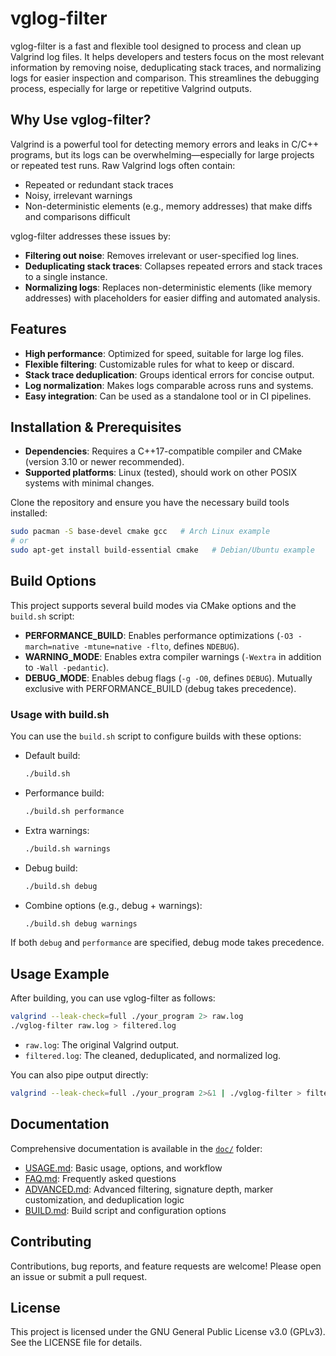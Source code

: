 # vglog-filter

vglog-filter is a fast and flexible tool designed to process and clean up Valgrind log files. It helps developers and testers focus on the most relevant information by removing noise, deduplicating stack traces, and normalizing logs for easier inspection and comparison. This streamlines the debugging process, especially for large or repetitive Valgrind outputs.

## Why Use vglog-filter?

Valgrind is a powerful tool for detecting memory errors and leaks in C/C++ programs, but its logs can be overwhelming—especially for large projects or repeated test runs. Raw Valgrind logs often contain:
- Repeated or redundant stack traces
- Noisy, irrelevant warnings
- Non-deterministic elements (e.g., memory addresses) that make diffs and comparisons difficult

vglog-filter addresses these issues by:
- **Filtering out noise**: Removes irrelevant or user-specified log lines.
- **Deduplicating stack traces**: Collapses repeated errors and stack traces to a single instance.
- **Normalizing logs**: Replaces non-deterministic elements (like memory addresses) with placeholders for easier diffing and automated analysis.

## Features

- **High performance**: Optimized for speed, suitable for large log files.
- **Flexible filtering**: Customizable rules for what to keep or discard.
- **Stack trace deduplication**: Groups identical errors for concise output.
- **Log normalization**: Makes logs comparable across runs and systems.
- **Easy integration**: Can be used as a standalone tool or in CI pipelines.

## Installation & Prerequisites

- **Dependencies**: Requires a C++17-compatible compiler and CMake (version 3.10 or newer recommended).
- **Supported platforms**: Linux (tested), should work on other POSIX systems with minimal changes.

Clone the repository and ensure you have the necessary build tools installed:
```sh
sudo pacman -S base-devel cmake gcc   # Arch Linux example
# or
sudo apt-get install build-essential cmake   # Debian/Ubuntu example
```

## Build Options

This project supports several build modes via CMake options and the `build.sh` script:

- **PERFORMANCE_BUILD**: Enables performance optimizations (`-O3 -march=native -mtune=native -flto`, defines `NDEBUG`).
- **WARNING_MODE**: Enables extra compiler warnings (`-Wextra` in addition to `-Wall -pedantic`).
- **DEBUG_MODE**: Enables debug flags (`-g -O0`, defines `DEBUG`). Mutually exclusive with PERFORMANCE_BUILD (debug takes precedence).

### Usage with build.sh

You can use the `build.sh` script to configure builds with these options:

- Default build:
  ```sh
  ./build.sh
  ```
- Performance build:
  ```sh
  ./build.sh performance
  ```
- Extra warnings:
  ```sh
  ./build.sh warnings
  ```
- Debug build:
  ```sh
  ./build.sh debug
  ```
- Combine options (e.g., debug + warnings):
  ```sh
  ./build.sh debug warnings
  ```

If both `debug` and `performance` are specified, debug mode takes precedence.

## Usage Example

After building, you can use vglog-filter as follows:

```sh
valgrind --leak-check=full ./your_program 2> raw.log
./vglog-filter raw.log > filtered.log
```

- `raw.log`: The original Valgrind output.
- `filtered.log`: The cleaned, deduplicated, and normalized log.

You can also pipe output directly:
```sh
valgrind --leak-check=full ./your_program 2>&1 | ./vglog-filter > filtered.log
```

## Documentation

Comprehensive documentation is available in the [`doc/`](doc/) folder:

- [USAGE.md](doc/USAGE.md): Basic usage, options, and workflow
- [FAQ.md](doc/FAQ.md): Frequently asked questions
- [ADVANCED.md](doc/ADVANCED.md): Advanced filtering, signature depth, marker customization, and deduplication logic
- [BUILD.md](doc/BUILD.md): Build script and configuration options

## Contributing

Contributions, bug reports, and feature requests are welcome! Please open an issue or submit a pull request.

## License

This project is licensed under the GNU General Public License v3.0 (GPLv3). See the LICENSE file for details.

